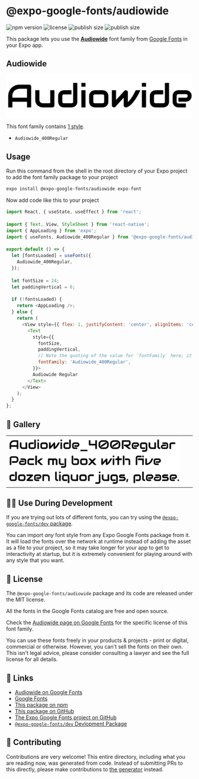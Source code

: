 # @expo-google-fonts/audiowide

![npm version](https://flat.badgen.net/npm/v/@expo-google-fonts/audiowide)
![license](https://flat.badgen.net/github/license/expo/google-fonts)
![publish size](https://flat.badgen.net/packagephobia/install/@expo-google-fonts/audiowide)
![publish size](https://flat.badgen.net/packagephobia/publish/@expo-google-fonts/audiowide)

This package lets you use the [**Audiowide**](https://fonts.google.com/specimen/Audiowide) font family from [Google Fonts](https://fonts.google.com/) in your Expo app.

## Audiowide

![Audiowide](./font-family.png)

This font family contains [1 style](#-gallery).

- `Audiowide_400Regular`

## Usage

Run this command from the shell in the root directory of your Expo project to add the font family package to your project
```sh
expo install @expo-google-fonts/audiowide expo-font
```

Now add code like this to your project
```js
import React, { useState, useEffect } from 'react';

import { Text, View, StyleSheet } from 'react-native';
import { AppLoading } from 'expo';
import { useFonts, Audiowide_400Regular } from '@expo-google-fonts/audiowide';

export default () => {
  let [fontsLoaded] = useFonts({
    Audiowide_400Regular,
  });

  let fontSize = 24;
  let paddingVertical = 6;

  if (!fontsLoaded) {
    return <AppLoading />;
  } else {
    return (
      <View style={{ flex: 1, justifyContent: 'center', alignItems: 'center' }}>
        <Text
          style={{
            fontSize,
            paddingVertical,
            // Note the quoting of the value for `fontFamily` here; it expects a string!
            fontFamily: 'Audiowide_400Regular',
          }}>
          Audiowide Regular
        </Text>
      </View>
    );
  }
};

```

## 🔡 Gallery


||||
|-|-|-|
|![Audiowide_400Regular](./Audiowide_400Regular.ttf.png)||||


## 👩‍💻 Use During Development

If you are trying out lots of different fonts, you can try using the [`@expo-google-fonts/dev` package](https://github.com/expo/google-fonts/tree/master/font-packages/dev#readme).

You can import *any* font style from any Expo Google Fonts package from it. It will load the fonts
over the network at runtime instead of adding the asset as a file to your project, so it may take longer
for your app to get to interactivity at startup, but it is extremely convenient
for playing around with any style that you want.

## 📖 License

The `@expo-google-fonts/audiowide` package and its code are released under the MIT license.

All the fonts in the Google Fonts catalog are free and open source.

Check the [Audiowide page on Google Fonts](https://fonts.google.com/specimen/Audiowide) for the specific license of this font family.

You can use these fonts freely in your products & projects - print or digital, commercial or otherwise. However, you can't sell the fonts on their own. This isn't legal advice, please consider consulting a lawyer and see the full license for all details.

## 🔗 Links

- [Audiowide on Google Fonts](https://fonts.google.com/specimen/Audiowide)
- [Google Fonts](https://fonts.google.com/)
- [This package on npm](https://www.npmjs.com/package/@expo-google-fonts/audiowide)
- [This package on GitHub](https://github.com/expo/google-fonts/tree/master/font-packages/audiowide)
- [The Expo Google Fonts project on GitHub](https://github.com/expo/google-fonts)
- [`@expo-google-fonts/dev` Devlopment Package](https://github.com/expo/google-fonts/tree/master/font-packages/dev)

## 🤝 Contributing

Contributions are very welcome! This entire directory, including what you are reading now, was generated from code. Instead of submitting PRs to this directly, please make contributions to [the generator](https://github.com/expo/google-fonts/tree/master/packages/generator) instead.
